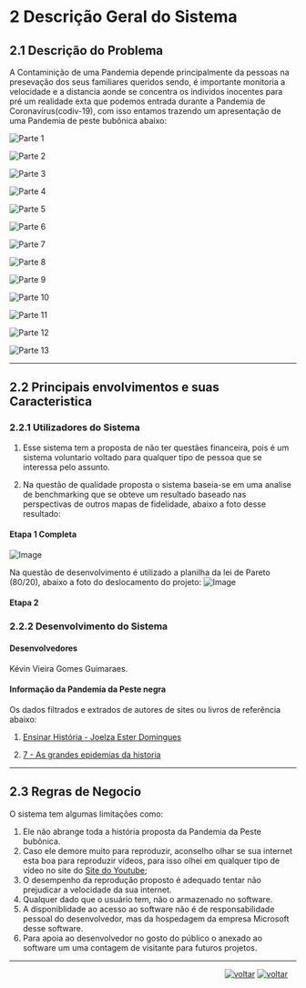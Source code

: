 ﻿# 2 Descrição Geral do Sistema

## 2.1 Descrição do Problema
A Contaminição de uma Pandemia depende principalmente da pessoas na presevação dos seus familiares queridos sendo, é importante monitoria a velocidade e a distancia aonde se concentra os individos inocentes para pré um realidade exta que podemos entrada durante a Pandemia de Coronavírus(codiv-19), com isso entamos trazendo um apresentação de uma Pandemia de peste bubônica abaixo:

![Parte 1]()

![Parte 2]()

![Parte 3]()

![Parte 4]()

![Parte 5]()

![Parte 6]()

![Parte 7]()

![Parte 8]()

![Parte 9]()

![Parte 10]()

![Parte 11]()

![Parte 12]()

![Parte 13]()

***

## 2.2 Principais envolvimentos e suas Caracteristica 

### 2.2.1 Utilizadores do Sistema 
1. Esse sistema tem a proposta de não ter questães financeira, pois é um sistema voluntario voltado para qualquer tipo de pessoa que se interessa pelo assunto.

2. Na questão de qualidade proposta o sistema baseia-se em uma analise de benchmarking que se obteve um resultado baseado nas perspectivas de outros mapas de fidelidade, abaixo a foto desse resultado:
#### Etapa 1 Completa
![Image](https://github.com/guimaraesprogramador/Apresentar-a-Peste-negra-na-europa./blob/master/documentos/imagens/analise-de-bechmarking.jpg)

Na questão de desenvolvimento é utilizado a planilha da lei de Pareto (80/20), abaixo a foto do deslocamento do projeto:
![Image](https://github.com/guimaraesprogramador/Apresentar-a-Peste-negra-na-europa./blob/master/documentos/imagens/PARETO-pagina%20inicial.png) 

#### Etapa 2 

### 2.2.2 Desenvolvimento do Sistema
####  Desenvolvedores
Kévin Vieira Gomes Guimaraes.
#### Informação da Pandemia da Peste negra
Os dados filtrados e extrados de autores de sites ou livros de referência abaixo:

1. [ Ensinar História - Joelza Ester Domingues](https://ensinarhistoriajoelza.com.br/linha-do-tempo/peste-negra-chega-a-europa-2/)

2. [7 - As grandes epidemias da historia](http://books.scielo.org/id/8kf92/pdf/rezende-9788561673635-08.pdf)
***
## 2.3 Regras de Negocio
O sistema tem algumas limitações como:

1. Ele não abrange toda a história proposta da Pandemia da Peste bubônica.
2. Caso ele demore muito para reproduzir, aconselho olhar se sua internet esta boa para reproduzir vídeos, para isso olhei em qualquer tipo de vídeo no site do [Site do Youtube](youtube.com,"Youtube");
3. O desempenho da reprodução proposto é adequado tentar não prejudicar a velocidade da sua internet.
4. Qualquer dado que o usuário tem, não o armazenado no software.
5. A disponiblidade ao acesso ao software não é de responsabilidade pessoal do desenvolvedor, mas da hospedagem da empresa Microsoft desse software. 
6. Para apoia ao desenvolvedor no gosto do público o anexado ao software um uma contagem de visitante para futuros projetos.

***
&nbsp;&nbsp;&nbsp;&nbsp;&nbsp;&nbsp;&nbsp;&nbsp;&nbsp;&nbsp;&nbsp;&nbsp;&nbsp;&nbsp; &nbsp; &nbsp; &nbsp; &nbsp; &nbsp; &nbsp; &nbsp; &nbsp;&nbsp; &nbsp; &nbsp; &nbsp; &nbsp; &nbsp; &nbsp; &nbsp; &nbsp; &nbsp;   &nbsp; &nbsp; &nbsp; &nbsp; &nbsp; &nbsp; &nbsp;&nbsp; &nbsp; &nbsp; &nbsp; &nbsp; &nbsp;&nbsp; &nbsp; &nbsp; &nbsp;&nbsp; &nbsp; &nbsp; &nbsp;&nbsp; &nbsp; &nbsp; &nbsp; [![voltar](https://img.icons8.com/material-sharp/24/000000/circled-left-2.png)](https://github.com/guimaraesprogramador/Apresentar-a-Peste-negra-na-europa./blob/master/documentos/Introdu%C3%A7%C3%A3o/Introdu%C3%A7%C3%A3o.md ) [![voltar](https://img.icons8.com/material-sharp/24/000000/circled-right-2.png )]( https://github.com/guimaraesprogramador/Apresentar-a-Peste-negra-na-europa./blob/master/documentos/Requisito%20do%20Sistema/Requisito%20do%20Sistema.md )
